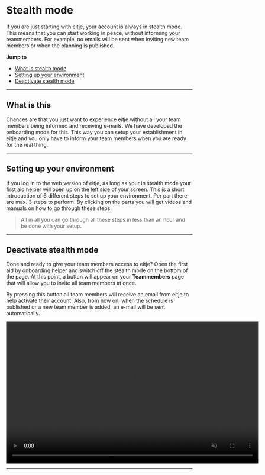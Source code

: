 # Stealth mode

If you are just starting with eitje, your account is always in stealth mode. This means that you can start working in peace, without informing your teammembers. For example, no emails will be sent when inviting new team members or when the planning is published.



**Jump to**
* [What is stealth mode](/en/inrichtingsmodus?id=what-is-this)
* [Setting up your environment](/en/inrichtingsmodus?id=je-setting-up-your-environment)
* [Deactivate stealth mode](/en/inrichtingsmodus?id=deactivate-stealth-mode)

---

## What is this

Chances are that you just want to experience eitje without all your team members being informed and receiving e-mails. We have developed the onboarding mode for this. This way you can setup your establishment in eitje and you only have to inform your team members when you are ready for the real thing.


---

## Setting up your environment

If you log in to the web version of eitje, as long as your in stealth mode your first aid helper will open up on the left side of your screen. This is a short introduction of 6 different steps to set up your environment. Per part there are max. 3 steps to perform. By clicking on the parts you will get videos and manuals on how to go through these steps.


> All in all you can go through all these steps in less than an hour and be done with your setup.


---

## Deactivate stealth mode

Done and ready to give your team members access to eitje? Open the first aid by onboarding helper and switch off the stealth mode on the bottom of the page. At this point, a button will appear on your **Teammembers** page that will allow you to invite all team members at once.

By pressing this button all team members will receive an email from eitje to help activate their account. Also, from now on, when the schedule is published or a new team member is added, an e-mail will be sent automatically.


<video controls
       muted 
       src="/assets/inrichting.mov"
       width="683"
       height="384">
</video>


---
